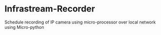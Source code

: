 # Infrastream-Recorder
Schedule recording of IP camera using micro-processor over local network using Micro-python
